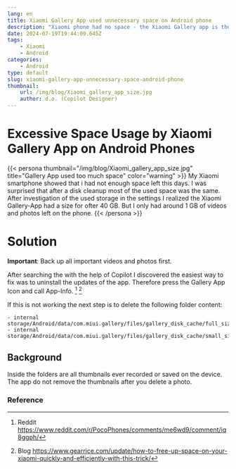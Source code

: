 ```yaml
---
lang: en
title: Xiaomi Gallery App used unnecessary space on Android phone
description: "Xiaomi phone had no space - the Xiaomi Gallery app is the problem. Read the solution."
date: 2024-07-19T19:44:09.645Z
tags:
    - Xiaomi
    - Android
categories:
    - Android
type: default
slug: xiaomi-gallery-app-unnecessary-space-android-phone
thumbnail:
    url: /img/blog/Xiaomi_gallery_app_size.jpg
    author: d.o. (Copilot Designer)
---
```

# Excessive Space Usage by Xiaomi Gallery App on Android Phones

{{< persona thumbnail="/img/blog/Xiaomi_gallery_app_size.jpg" title="Gallery App used too much space" color="warning" >}}
My Xiaomi smartphone showed that i had not enough space left this days. I was surprised that after a disk cleanup most of the used space was the same. 
After investigation of the used storage in the settings I realized the Xiaomi Gallery-App had a size for ofter 40 GB. But I only had around 1 GB of videos and photos left on the phone. 
{{< /persona >}}

# Solution
**Important**: Back up all important videos and photos first.

After searching the with the help of Copilot I discovered the easiest way to fix was to uninstall the updates of the app. Therefore press the Gallery App Icon and call App-Info. [^1] [^2] 

If this is not working the next step is to  delete the following folder content:

```
- internal storage/Android/data/com.miui.gallery/files/gallery_disk_cache/full_size
- internal storage/Android/data/com.miui.gallery/files/gallery_disk_cache/small_size 
```

## Background
Inside the folders are all thumbnails ever recorded or saved on the device. The app do not remove the thumbnails after you delete a photo. 

### Reference
[^1]: Reddit  
https://www.reddit.com/r/PocoPhones/comments/me6wd9/comment/iq8ggph/
[^2]: Blog https://www.gearrice.com/update/how-to-free-up-space-on-your-xiaomi-quickly-and-efficiently-with-this-trick/